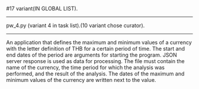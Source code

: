 #17 variant(IN GLOBAL LIST).

---
pw_4.py (variant 4 in task list).(10 variant chose curator).

---
An application that defines the maximum and minimum values of a currency with the letter
definition of THB for a certain period of time. The start and end dates of the period 
are arguments for starting the program. JSON server response is used as data for processing. 
The file must contain the name of the currency, the time period for which the analysis 
was performed, and the result of the analysis. The dates of the maximum and minimum values 
of the currency are written next to the value.
